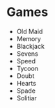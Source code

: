# Games

- Old Maid
- Memory
- Blackjack
- Sevens
- Speed
- Tycoon
- Doubt
- Hearts
- Spade
- Solitiar

